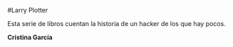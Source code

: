 #Larry Plotter

Esta serie de libros cuentan la historia de un hacker de los que hay pocos.

**Cristina García**
